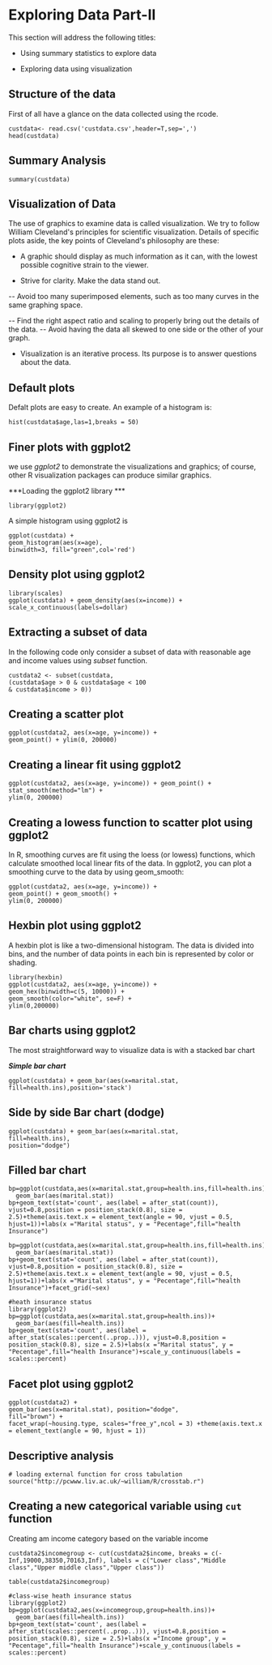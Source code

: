 


# Exploring Data Part-II


This section will address the following titles:

- Using summary statistics to explore data
 
- Exploring data using visualization
 

## Structure of the data


 First of all have a glance on the data collected using the rcode.
```{r}
custdata<- read.csv('custdata.csv',header=T,sep=',')
head(custdata)
```
## Summary Analysis

```{r}
summary(custdata)
```

## Visualization of Data

The use of graphics to examine data is called visualization. We try to follow William
Cleveland's principles for scientific visualization. Details of specific plots aside, the key
points of Cleveland's philosophy are these:

- A graphic should display as much information as it can, with the lowest possible
cognitive strain to the viewer.

- Strive for clarity. Make the data stand out.

-- Avoid too many superimposed elements, such as too many curves in the
same graphing space.

-- Find the right aspect ratio and scaling to properly bring out the details of the
data.
-- Avoid having the data all skewed to one side or the other of your graph.

- Visualization is an iterative process. Its purpose is to answer questions about the
data.

## Default plots

Defalt plots are easy to create. An example of a histogram is:

```{r}
hist(custdata$age,las=1,breaks = 50)
```

## Finer plots with ggplot2 

we use *ggplot2* to demonstrate the visualizations and graphics; of
course, other R visualization packages can produce similar graphics.

***Loading the ggplot2 library ***
 
```{r}
library(ggplot2)
```
 
A simple histogram using ggplot2 is

```{r}
ggplot(custdata) +
geom_histogram(aes(x=age),
binwidth=3, fill="green",col='red')
```

## Density plot using ggplot2


```{r}
library(scales)
ggplot(custdata) + geom_density(aes(x=income)) + scale_x_continuous(labels=dollar)

```

## Extracting a subset of data

 In the following code only consider a subset of data with reasonable age and income values using *subset* function.
 
```{r}
custdata2 <- subset(custdata,
(custdata$age > 0 & custdata$age < 100
& custdata$income > 0))
```

## Creating a scatter plot

```{r}
ggplot(custdata2, aes(x=age, y=income)) +
geom_point() + ylim(0, 200000)
```

## Creating a linear fit using ggplot2

```{r}
ggplot(custdata2, aes(x=age, y=income)) + geom_point() +
stat_smooth(method="lm") +
ylim(0, 200000)
```

## Creating a lowess function to scatter plot using ggplot2

 In R, smoothing curves are fit using the loess (or lowess) functions, which calculate
smoothed
local
linear
fits
of
the
data.
In
ggplot2,
you
can
plot
a
smoothing
curve
to
the
data
by
using
geom_smooth:

```{r}
ggplot(custdata2, aes(x=age, y=income)) +
geom_point() + geom_smooth() +
ylim(0, 200000)
```

## Hexbin plot using ggplot2


A hexbin plot is like a two-dimensional histogram. The data is divided into bins, and the
number of data points in each bin is represented by color or shading.

```{r}
library(hexbin)
ggplot(custdata2, aes(x=age, y=income)) +
geom_hex(binwidth=c(5, 10000)) +
geom_smooth(color="white", se=F) +
ylim(0,200000)
```

## Bar charts using ggplot2

The most straightforward way to visualize data is with a stacked bar
chart

***Simple bar chart***

```{r}
ggplot(custdata) + geom_bar(aes(x=marital.stat,
fill=health.ins),position='stack')
```

## Side by side Bar chart (dodge)

```{r}
ggplot(custdata) + geom_bar(aes(x=marital.stat,
fill=health.ins),
position="dodge")
```

## Filled bar chart
```{r}
bp=ggplot(custdata,aes(x=marital.stat,group=health.ins,fill=health.ins))+
  geom_bar(aes(marital.stat))
bp+geom_text(stat='count', aes(label = after_stat(count)), vjust=0.8,position = position_stack(0.8), size = 2.5)+theme(axis.text.x = element_text(angle = 90, vjust = 0.5, hjust=1))+labs(x ="Marital status", y = "Pecentage",fill="health Insurance")
```



```{r}
bp=ggplot(custdata,aes(x=marital.stat,group=health.ins,fill=health.ins))+
  geom_bar(aes(marital.stat))
bp+geom_text(stat='count', aes(label = after_stat(count)), vjust=0.8,position = position_stack(0.8), size = 2.5)+theme(axis.text.x = element_text(angle = 90, vjust = 0.5, hjust=1))+labs(x ="Marital status", y = "Pecentage",fill="health Insurance")+facet_grid(~sex)
```


```{r}
#heath insurance status
library(ggplot2)
bp=ggplot(custdata,aes(x=marital.stat,group=health.ins))+
  geom_bar(aes(fill=health.ins))
bp+geom_text(stat='count', aes(label = after_stat(scales::percent(..prop..))), vjust=0.8,position = position_stack(0.8), size = 2.5)+labs(x ="Marital status", y = "Pecentage",fill="health Insurance")+scale_y_continuous(labels = scales::percent)
```

## Facet plot using ggplot2

```{r}
ggplot(custdata2) +
geom_bar(aes(x=marital.stat), position="dodge",
fill="brown") +
facet_wrap(~housing.type, scales="free_y",ncol = 3) +theme(axis.text.x = element_text(angle = 90, hjust = 1))
```
## Descriptive analysis

```{r}
# loading external function for cross tabulation
source("http://pcwww.liv.ac.uk/~william/R/crosstab.r")
```

## Creating a new categorical variable using `cut` function

Creating am income category based on the variable income

```{r}
custdata2$incomegroup <- cut(custdata2$income, breaks = c(-Inf,19000,38350,70163,Inf), labels = c("Lower class","Middle class","Upper middle class","Upper class"))
```

```{r}
table(custdata2$incomegroup)
```

```{r}
#class-wise heath insurance status 
library(ggplot2)
bp=ggplot(custdata2,aes(x=incomegroup,group=health.ins))+
  geom_bar(aes(fill=health.ins))
bp+geom_text(stat='count', aes(label = after_stat(scales::percent(..prop..))), vjust=0.8,position = position_stack(0.8), size = 2.5)+labs(x ="Income group", y = "Pecentage",fill="health Insurance")+scale_y_continuous(labels = scales::percent)
```

